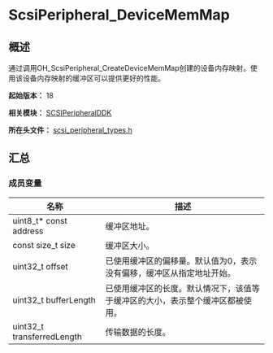 # ScsiPeripheral_DeviceMemMap
<!--Kit: Driver Development Kit-->
<!--Subsystem: Driver-->
<!--Owner: @lixinsheng2-->
<!--SE: @w00373942-->
<!--TSE: @dong-dongzhen-->

## 概述

通过调用OH_ScsiPeripheral_CreateDeviceMemMap创建的设备内存映射。使用该设备内存映射的缓冲区可以提供更好的性能。

**起始版本：** 18

**相关模块：** [SCSIPeripheralDDK](capi-scsiperipheralddk.md)

**所在头文件：** [scsi_peripheral_types.h](capi-scsi-peripheral-types-h.md)

## 汇总

### 成员变量

| 名称 | 描述 |
| -- | -- |
| uint8_t* const address | 缓冲区地址。 |
| const size_t size | 缓冲区大小。 |
| uint32_t offset | 已使用缓冲区的偏移量。默认值为0，表示没有偏移，缓冲区从指定地址开始。 |
| uint32_t bufferLength | 已使用缓冲区的长度。默认情况下，该值等于缓冲区的大小，表示整个缓冲区都被使用。 |
| uint32_t transferredLength | 传输数据的长度。 |


